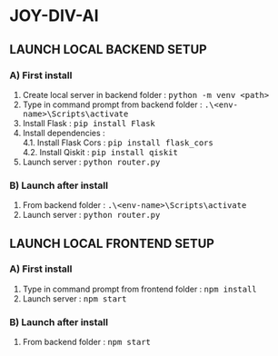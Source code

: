 # JOY-DIV-AI

## LAUNCH LOCAL BACKEND SETUP
### A) First install
1. Create local server in backend folder : <kbd>python -m  venv \<path></kbd>
2. Type in command prompt from backend folder : <kbd>.\\\<env-name>\Scripts\activate</kbd>
3. Install Flask : <kbd>pip install Flask</kbd>
4. Install dependencies :  
    4.1. Install Flask Cors : <kbd>pip install flask_cors</kbd>  
    4.2. Install Qiskit : <kbd>pip install qiskit</kbd>  
5. Launch server : <kbd>python router.py</kbd>


### B) Launch after install
1. From backend folder : <kbd>.\\\<env-name>\Scripts\activate</kbd>
2. Launch server : <kbd>python router.py</kbd>

## LAUNCH LOCAL FRONTEND SETUP
### A) First install
1. Type in command prompt from frontend folder : <kbd>npm install</kbd>
2. Launch server : <kbd>npm start</kbd>

### B) Launch after install
1. From backend folder : <kbd>npm start</kbd>